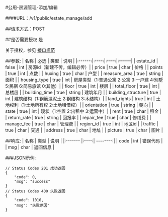 #公用-房源管理-添加/编辑

####URL：/v1/public/estate_manage/add

##请求方式：POST

##是否需要授权
是

关于授权，参见 [接口规范][1]

##参数:
| 名称 | 必选 | 类型 | 说明 |
|:------:|:----:|:----:|:------|
| estate_id | false | int | 房源id（新建不传，编辑必传）|
| price | true | char | 价格 |
| points | true | int | 点数 |
| huxing | true | char | 户型 |
| measure_area | true | string | 面积 |
| housing_type | true | int | 房屋类型（1:普通公寓 2:公寓 3:一户建 4:别墅 5:民宿 6:简易旅馆 0:其他）|
| floor | true | int | 楼层 |
| total_floor | true | int | 总楼层 |
| building_time | true | string | 建筑年月 |
| building_structure | true | int | 建筑结构（1:钢筋混泥土 2:钢结构 3:木结构）|
| land_rights | true | int | 土地权利（1:土地所有权 2:土地租借权）|
| orientation | true | string | 朝向 |
| state | true | int | 现状（1:空置 2:出租中 3:运营中）|
| rent | true | char | 租金 |
| return_rate | true | string | 回报率 |
| repair_fee | true | char | 修缮费 |
| manage_fee | true | char | 管理费 |
| region_id | true | int | 地区id |
| traffic | true | char | 交通 |
| address | true | char | 地址 |
| picture | true | char | 图片 |

##响应:
| 名称  | 类型  | 说明 |
|:------- |:----:| --------:|
| code    | int  |  错误代码 |
| msg     | char |  返回信息 |

###JSON示例:
```
// Status Codes 201 成功返回
{
    "code": 0,
    "msg": "success"
}
// Status Codes 400 失败返回
{
    "code": 1010,
    "msg": "失败原因"
}
```
[1]: ../read/auth.html